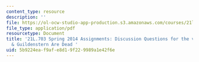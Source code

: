 ```yaml
---
content_type: resource
description: ''
file: https://ol-ocw-studio-app-production.s3.amazonaws.com/courses/21l-703-studies-in-drama-stoppard-and-company-spring-2014/5b9224eaf9afe8d19f229989a1e42f6e_MIT21L_703S14_R_G_film_disc.pdf
file_type: application/pdf
resourcetype: Document
title: '21L.703 Spring 2014 Assignments: Discussion Questions for the video, Rosencrantz
  & Guildenstern Are Dead '
uid: 5b9224ea-f9af-e8d1-9f22-9989a1e42f6e
---
```

